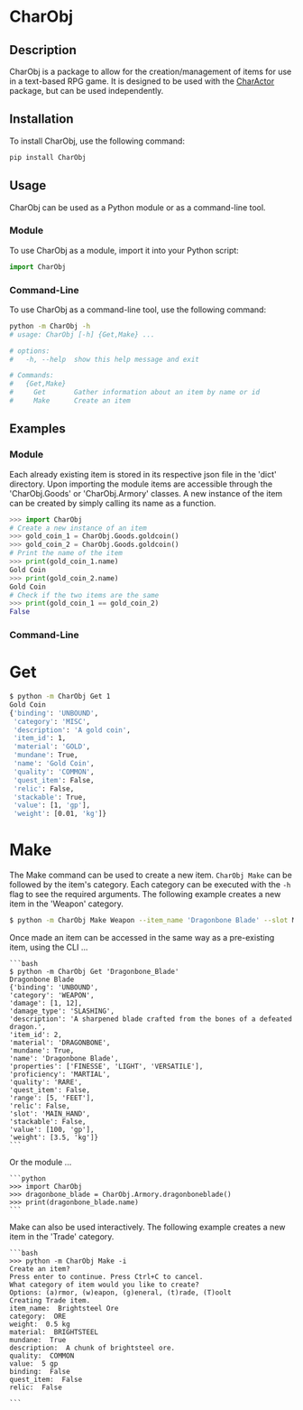 # CharObj
## Description
CharObj is a package to allow for the creation/management of items for use in a text-based RPG game. It is designed to be used with the [CharActor](https://github.com/primal-coder/CharActor) package, but can be used independently.

## Installation
To install CharObj, use the following command:

```bash
pip install CharObj
```

## Usage
CharObj can be used as a Python module or as a command-line tool.

### Module
To use CharObj as a module, import it into your Python script:

```python
import CharObj
```

### Command-Line
To use CharObj as a command-line tool, use the following command:

```bash
python -m CharObj -h
# usage: CharObj [-h] {Get,Make} ...

# options:
#   -h, --help  show this help message and exit

# Commands:
#   {Get,Make}
#     Get       Gather information about an item by name or id
#     Make      Create an item
```

## Examples

### Module

Each already existing item is stored in its respective json file in the 'dict' directory. Upon importing the module items are accessible through the 'CharObj.Goods' or 'CharObj.Armory' classes. A new instance of the item can be created by simply calling its name as a function.


```python
>>> import CharObj
# Create a new instance of an item
>>> gold_coin_1 = CharObj.Goods.goldcoin()
>>> gold_coin_2 = CharObj.Goods.goldcoin()
# Print the name of the item
>>> print(gold_coin_1.name)
Gold Coin
>>> print(gold_coin_2.name)
Gold Coin
# Check if the two items are the same
>>> print(gold_coin_1 == gold_coin_2)
False
```

### Command-Line

# Get
```bash
$ python -m CharObj Get 1
Gold Coin
{'binding': 'UNBOUND',
 'category': 'MISC',
 'description': 'A gold coin',
 'item_id': 1,
 'material': 'GOLD',
 'mundane': True,
 'name': 'Gold Coin',
 'quality': 'COMMON',
 'quest_item': False,
 'relic': False,
 'stackable': True,
 'value': [1, 'gp'],
 'weight': [0.01, 'kg']}
```

# Make

The Make command can be used to create a new item. `CharObj Make` can be followed by the item's category. Each category can be executed with the `-h` flag to see the required arguments. The following example creates a new item in the 'Weapon' category.

```bash
$ python -m CharObj Make Weapon --item_name 'Dragonbone Blade' --slot MAIN_HAND --weight '3.5 kg' --material DRAGONBONE --mundane True --description 'A sharpened blade crafted from the bones of a defeated dragon.' --quality RARE --value '100 gp' --binding False --quest_item False --relic False --damage '1 12' --damage_type SLASHING --range '5 FEET' --properties 'FINESSE LIGHT VERSATILE' --proficiency MARTIAL
```

Once made an item can be accessed in the same way as a pre-existing item, using the CLI ...
    
    ```bash
    $ python -m CharObj Get 'Dragonbone_Blade'
    Dragonbone Blade
    {'binding': 'UNBOUND',
    'category': 'WEAPON',
    'damage': [1, 12],
    'damage_type': 'SLASHING',
    'description': 'A sharpened blade crafted from the bones of a defeated dragon.',
    'item_id': 2,
    'material': 'DRAGONBONE',
    'mundane': True,
    'name': 'Dragonbone Blade',
    'properties': ['FINESSE', 'LIGHT', 'VERSATILE'],
    'proficiency': 'MARTIAL',
    'quality': 'RARE',
    'quest_item': False,
    'range': [5, 'FEET'],
    'relic': False,
    'slot': 'MAIN_HAND',
    'stackable': False,
    'value': [100, 'gp'],
    'weight': [3.5, 'kg']}
    ```
    
Or the module ...

    ```python
    >>> import CharObj
    >>> dragonbone_blade = CharObj.Armory.dragonboneblade()
    >>> print(dragonbone_blade.name)
    ```

Make can also be used interactively. The following example creates a new item in the 'Trade' category.

    ```bash
    >>> python -m CharObj Make -i
    Create an item?
    Press enter to continue. Press Ctrl+C to cancel.
    What category of item would you like to create?
    Options: (a)rmor, (w)eapon, (g)eneral, (t)rade, (T)oolt
    Creating Trade item.
    item_name:  Brightsteel Ore
    category:  ORE
    weight:  0.5 kg
    material:  BRIGHTSTEEL
    mundane:  True
    description:  A chunk of brightsteel ore.
    quality:  COMMON
    value:  5 gp
    binding:  False
    quest_item:  False
    relic:  False

    ```